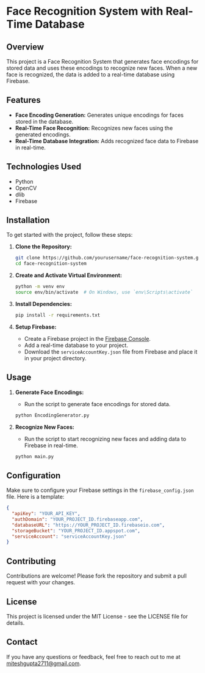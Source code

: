 # Face Recognition System with Real-Time Database

## Overview

This project is a Face Recognition System that generates face encodings for stored data and uses these encodings to recognize new faces. When a new face is recognized, the data is added to a real-time database using Firebase.

## Features

- **Face Encoding Generation:** Generates unique encodings for faces stored in the database.
- **Real-Time Face Recognition:** Recognizes new faces using the generated encodings.
- **Real-Time Database Integration:** Adds recognized face data to Firebase in real-time.

## Technologies Used

- Python
- OpenCV
- dlib
- Firebase

## Installation

To get started with the project, follow these steps:

1. **Clone the Repository:**
    ```bash
    git clone https://github.com/yourusername/face-recognition-system.git
    cd face-recognition-system
    ```

2. **Create and Activate Virtual Environment:**
    ```bash
    python -m venv env
    source env/bin/activate  # On Windows, use `env\Scripts\activate`
    ```

3. **Install Dependencies:**
    ```bash
    pip install -r requirements.txt
    ```

4. **Setup Firebase:**
    - Create a Firebase project in the [Firebase Console](https://console.firebase.google.com/).
    - Add a real-time database to your project.
    - Download the `serviceAccountKey.json` file from Firebase and place it in your project directory.

## Usage

1. **Generate Face Encodings:**
    - Run the script to generate face encodings for stored data.
    ```bash
    python EncodingGenerator.py
    ```

2. **Recognize New Faces:**
    - Run the script to start recognizing new faces and adding data to Firebase in real-time.
    ```bash
    python main.py
    ```

## Configuration

Make sure to configure your Firebase settings in the `firebase_config.json` file. Here is a template:

```json
{
  "apiKey": "YOUR_API_KEY",
  "authDomain": "YOUR_PROJECT_ID.firebaseapp.com",
  "databaseURL": "https://YOUR_PROJECT_ID.firebaseio.com",
  "storageBucket": "YOUR_PROJECT_ID.appspot.com",
  "serviceAccount": "serviceAccountKey.json"
}
```

## Contributing
Contributions are welcome! Please fork the repository and submit a pull request with your changes.

## License
This project is licensed under the MIT License - see the LICENSE file for details.

## Contact
If you have any questions or feedback, feel free to reach out to me at miteshgupta2711@gmail.com.
